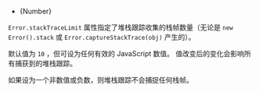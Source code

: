 
* {Number}

`Error.stackTraceLimit` 属性指定了堆栈跟踪收集的栈帧数量（无论是 `new Error().stack` 或 `Error.captureStackTrace(obj)` 产生的）。

默认值为 `10` ，但可设为任何有效的 JavaScript 数值。
值改变后的变化会影响所有捕获到的堆栈跟踪。

如果设为一个非数值或负数，则堆栈跟踪不会捕捉任何栈帧。

